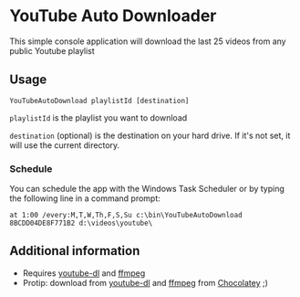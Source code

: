 # YouTube Auto Downloader
This simple console application will download the last 25 videos from any public Youtube playlist

## Usage
	YouTubeAutoDownload playlistId [destination]

`playlistId` is the playlist you want to download

`destination` (optional) is the destination on your hard drive. If it's not set, it will use the current directory.

### Schedule
You can schedule the app with the Windows Task Scheduler or by typing the following line in a command prompt:

	at 1:00 /every:M,T,W,Th,F,S,Su c:\bin\YouTubeAutoDownload 8BCDD04DE8F771B2 d:\videos\youtube\

## Additional information

* Requires [youtube-dl](https://github.com/rg3/youtube-dl) and [ffmpeg](https://www.ffmpeg.org/)
 * Protip: download from [youtube-dl](https://chocolatey.org/packages/youtube-dl) and [ffmpeg](ffmpeg) from [Chocolatey](https://chocolatey.org) ;) 